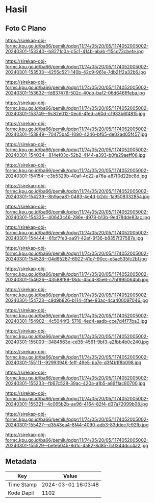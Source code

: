 # Hasil

## Foto C Plano

https://sirekap-obj-formc.kpu.go.id/ba66/pemilu/pdpr/11/74/05/20/05/1174052005002-20240301-153340--b8271c0a-c5c1-414b-abab-f15cd73cbefe.jpg

https://sirekap-obj-formc.kpu.go.id/ba66/pemilu/pdpr/11/74/05/20/05/1174052005002-20240301-153533--4255c521-140b-42c9-961e-7db21f2a32b6.jpg

https://sirekap-obj-formc.kpu.go.id/ba66/pemilu/pdpr/11/74/05/20/05/1174052005002-20240301-153632--fd837476-502c-40cb-baf2-06d646fffeba.jpg

https://sirekap-obj-formc.kpu.go.id/ba66/pemilu/pdpr/11/74/05/20/05/1174052005002-20240301-153749--9c82e012-0ec6-4fed-a60d-c1933b6f4815.jpg

https://sirekap-obj-formc.kpu.go.id/ba66/pemilu/pdpr/11/74/05/20/05/1174052005002-20240301-153849--70475ba5-1090-4246-bf65-de02ad05f457.jpg

https://sirekap-obj-formc.kpu.go.id/ba66/pemilu/pdpr/11/74/05/20/05/1174052005002-20240301-154034--814ef03c-52b2-4144-a393-b0fe29aeff08.jpg

https://sirekap-obj-formc.kpu.go.id/ba66/pemilu/pdpr/11/74/05/20/05/1174052005002-20240301-154154--c3b5329b-40af-4c22-a76a-a87f0d22bc8d.jpg

https://sirekap-obj-formc.kpu.go.id/ba66/pemilu/pdpr/11/74/05/20/05/1174052005002-20240301-154239--8b9aea81-0483-4e4d-b2dc-1a9508332854.jpg

https://sirekap-obj-formc.kpu.go.id/ba66/pemilu/pdpr/11/74/05/20/05/1174052005002-20240301-154335--40643c46-286e-4978-b13b-9ed78dde83ac.jpg

https://sirekap-obj-formc.kpu.go.id/ba66/pemilu/pdpr/11/74/05/20/05/1174052005002-20240301-154444--61bf7fe3-aa91-42ef-9f36-b8357f37587e.jpg

https://sirekap-obj-formc.kpu.go.id/ba66/pemilu/pdpr/11/74/05/20/05/1174052005002-20240301-154528--04d95267-6922-41c7-90cc-e5ae535fc2bf.jpg

https://sirekap-obj-formc.kpu.go.id/ba66/pemilu/pdpr/11/74/05/20/05/1174052005002-20240301-154626--43588f89-18dc-45c4-85e6-c7bf995064bb.jpg

https://sirekap-obj-formc.kpu.go.id/ba66/pemilu/pdpr/11/74/05/20/05/1174052005002-20240301-154723--c9d9b826-b114-4fae-83ac-4ca400097046.jpg

https://sirekap-obj-formc.kpu.go.id/ba66/pemilu/pdpr/11/74/05/20/05/1174052005002-20240301-154902--4c5044f3-5716-4ed4-aadb-cce7d4f77ba3.jpg

https://sirekap-obj-formc.kpu.go.id/ba66/pemilu/pdpr/11/74/05/20/05/1174052005002-20240301-155000--3484563e-cd35-4591-9bf3-a2fbb4b0c240.jpg

https://sirekap-obj-formc.kpu.go.id/ba66/pemilu/pdpr/11/74/05/20/05/1174052005002-20240301-155111--92993946-feff-49e5-ba7e-d3f4b1f8b098.jpg

https://sirekap-obj-formc.kpu.go.id/ba66/pemilu/pdpr/11/74/05/20/05/1174052005002-20240301-155233--fb67c528-39ac-420a-a1b5-a89f1ac80700.jpg

https://sirekap-obj-formc.kpu.go.id/ba66/pemilu/pdpr/11/74/05/20/05/1174052005002-20240301-155321--4c065b2b-ae96-4164-82f4-d37a72099b08.jpg

https://sirekap-obj-formc.kpu.go.id/ba66/pemilu/pdpr/11/74/05/20/05/1174052005002-20240301-155427--d3543ea4-8f44-4090-adb3-83ddec7c92fb.jpg

https://sirekap-obj-formc.kpu.go.id/ba66/pemilu/pdpr/11/74/05/20/05/1174052005002-20240301-155529--befe5045-8d1c-4a82-8d85-7c0344dcc4a2.jpg


## Metadata

| Key        | Value               |
| ---------- | ------------------- |
| Time Stamp | 2024-03-01 16:03:48 |
| Kode Dapil | 1102                |



